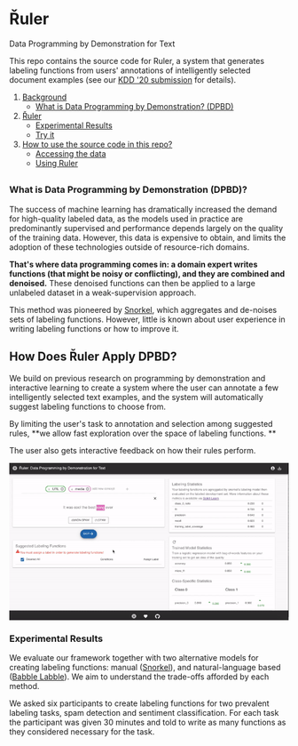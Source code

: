 # Řuler
 Data Programming by Demonstration for Text 
 
 
This repo contains the source code for Ruler, a system that generates labeling functions from users' annotations of intelligently selected document examples (see our [KDD '20 submission]() for details). 

1. [Background](#Introduction)
   - [What is Data Programming by Demonstration? (DPBD)](#DPBD)
2. [Řuler](#Ruler)
   - [Experimental Results](#Experiments)
   - [Try it](#Webpage)
3. [How to use the source code in this repo?](#Use)
   - [Accessing the data](#Access)
   - [Using Ruler](#Run)


## <a name='Introduction'></a>

### <a name='DPBD'></a>What is Data Programming by Demonstration (DPBD)?
The success of machine learning has dramatically increased the demand for high-quality labeled data, as the models used in practice are predominantly supervised and performance depends largely on the quality of the training data.
However, this data is expensive to obtain, and limits the adoption of these technologies outside of resource-rich domains.

**That's where data programming comes in: a domain expert writes functions (that might be noisy or conflicting), and they are combined and denoised.** These denoised functions can then be applied to a large unlabeled dataset in a weak-supervision approach.

This method was pioneered by [Snorkel](https://towardsdatascience.com/introducing-snorkel-27e4b0e6ecff), which aggregates and de-noises sets of labeling functions. However, little is known about user experience in writing labeling functions or how to improve it.

## <a name='Ruler'></a>How Does Řuler Apply DPBD?
We build on previous research on programming by demonstration and interactive learning to create a system where the user can annotate a few intelligently selected text examples, and the system will automatically suggest labeling functions to choose from. 

By limiting the user's task to annotation and selection among suggested rules, **we allow fast exploration over the space of labeling functions. **

The user also gets interactive feedback on how their rules perform. 

<img width="600" align="middle" src=media/ruler_demo_gif.gif>

### <a name='Experiments'></a>Experimental Results
We evaluate our framework together with two alternative models for creating labeling functions: manual ([Snorkel](https://towardsdatascience.com/introducing-snorkel-27e4b0e6ecff)), and natural-language based ([Babble Labble](https://hazyresearch.github.io/snorkel/blog/babble_labble.html)). We aim to understand the trade-offs afforded by each method.

We asked six participants to create labeling functions for two prevalent labeling tasks, spam detection and sentiment classification. For each task the participant was given 30 minutes and told to write as many functions as they considered necessary for the task.



